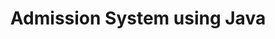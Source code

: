 ---
layout: page
title: Admission System using Java
description: A console based application that performs student admission procedure.
img: assets/img/command-line-editors-linux.jpg
importance: 1
category: work
github: https://github.com/urvashiramdasani/java-admission-system
---